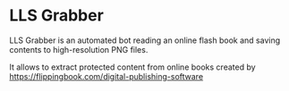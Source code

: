 # LLS Grabber

LLS Grabber is an automated bot reading an online flash book and saving contents to high-resolution PNG files.

It allows to extract protected content from online books created by https://flippingbook.com/digital-publishing-software
